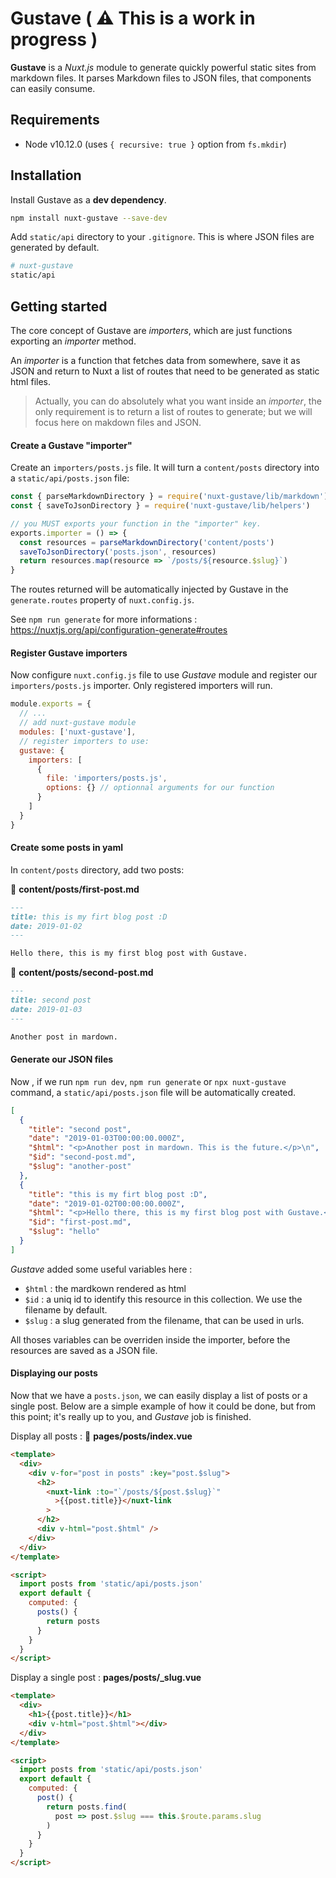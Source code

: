 # G**u**sta**ve** ( ⚠️ This is a work in progress )

**Gustave** is a _Nuxt.js_ module to generate quickly powerful static sites from markdown files. It parses Markdown files to JSON files, that components can easily consume.

## Requirements

- Node v10.12.0 (uses `{ recursive: true }` option from `fs.mkdir`)

## Installation

Install Gustave as a **dev dependency**.

```sh
npm install nuxt-gustave --save-dev
```

Add `static/api` directory to your `.gitignore`. This is where JSON files are generated by default.

```sh
# nuxt-gustave
static/api
```

## Getting started

The core concept of Gustave are _importers_, which are just functions exporting an _importer_ method.

An _importer_ is a function that fetches data from somewhere, save it as JSON and return to Nuxt a list of routes that need to be generated as static html files.

> Actually, you can do absolutely what you want inside an _importer_, the only requirement is to return a list of routes to generate; but we will focus here on makdown files and JSON.

#### Create a Gustave "importer"

Create an `importers/posts.js` file.
It will turn a `content/posts` directory into a `static/api/posts.json` file:

```js
const { parseMarkdownDirectory } = require('nuxt-gustave/lib/markdown')
const { saveToJsonDirectory } = require('nuxt-gustave/lib/helpers')

// you MUST exports your function in the "importer" key.
exports.importer = () => {
  const resources = parseMarkdownDirectory('content/posts')
  saveToJsonDirectory('posts.json', resources)
  return resources.map(resource => `/posts/${resource.$slug}`)
}
```

The routes returned will be automatically injected by Gustave in the `generate.routes` property of `nuxt.config.js`.

See `npm run generate` for more informations : https://nuxtjs.org/api/configuration-generate#routes

#### Register Gustave importers

Now configure `nuxt.config.js` file to use _Gustave_ module and register our `importers/posts.js` importer. Only registered importers will run.

```js
module.exports = {
  // ...
  // add nuxt-gustave module
  modules: ['nuxt-gustave'],
  // register importers to use:
  gustave: {
    importers: [
      {
        file: 'importers/posts.js',
        options: {} // optionnal arguments for our function
      }
    ]
  }
}
```

#### Create some posts in yaml

In `content/posts` directory, add two posts:

📝 **content/posts/first-post.md**

```markdown
---
title: this is my firt blog post :D
date: 2019-01-02
---

Hello there, this is my first blog post with Gustave.
```

📝 **content/posts/second-post.md**

```markdown
---
title: second post
date: 2019-01-03
---

Another post in mardown.
```

#### Generate our JSON files

Now , if we run `npm run dev`, `npm run generate` or `npx nuxt-gustave` command, a `static/api/posts.json` file will be automatically created.

```json
[
  {
    "title": "second post",
    "date": "2019-01-03T00:00:00.000Z",
    "$html": "<p>Another post in mardown. This is the future.</p>\n",
    "$id": "second-post.md",
    "$slug": "another-post"
  },
  {
    "title": "this is my firt blog post :D",
    "date": "2019-01-02T00:00:00.000Z",
    "$html": "<p>Hello there, this is my first blog post with Gustave.</p>\n",
    "$id": "first-post.md",
    "$slug": "hello"
  }
]
```

_Gustave_ added some useful variables here :

- `$html` : the mardkown rendered as html
- `$id` : a uniq id to identify this resource in this collection. We use the filename by default.
- `$slug` : a slug generated from the filename, that can be used in urls.

All thoses variables can be overriden inside the importer, before the resources are saved as a JSON file.

#### Displaying our posts

Now that we have a `posts.json`, we can easily display a list of posts or a single post. Below are a simple example of how it could be done, but from this point; it's really up to you, and _Gustave_ job is finished.

Display all posts : 📝 **pages/posts/index.vue**

```html
<template>
  <div>
    <div v-for="post in posts" :key="post.$slug">
      <h2>
        <nuxt-link :to="`/posts/${post.$slug}`"
          >{{post.title}}</nuxt-link
        >
      </h2>
      <div v-html="post.$html" />
    </div>
  </div>
</template>

<script>
  import posts from 'static/api/posts.json'
  export default {
    computed: {
      posts() {
        return posts
      }
    }
  }
</script>
```

Display a single post : **pages/posts/\_slug.vue**

```html
<template>
  <div>
    <h1>{{post.title}}</h1>
    <div v-html="post.$html"></div>
  </div>
</template>

<script>
  import posts from 'static/api/posts.json'
  export default {
    computed: {
      post() {
        return posts.find(
          post => post.$slug === this.$route.params.slug
        )
      }
    }
  }
</script>
```
